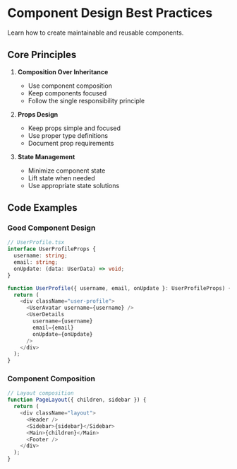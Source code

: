 # Component Design Best Practices

Learn how to create maintainable and reusable components.

## Core Principles

1. **Composition Over Inheritance**
   - Use component composition
   - Keep components focused
   - Follow the single responsibility principle

2. **Props Design**
   - Keep props simple and focused
   - Use proper type definitions
   - Document prop requirements

3. **State Management**
   - Minimize component state
   - Lift state when needed
   - Use appropriate state solutions

## Code Examples

### Good Component Design

```typescript
// UserProfile.tsx
interface UserProfileProps {
  username: string;
  email: string;
  onUpdate: (data: UserData) => void;
}

function UserProfile({ username, email, onUpdate }: UserProfileProps) {
  return (
    <div className="user-profile">
      <UserAvatar username={username} />
      <UserDetails 
        username={username}
        email={email}
        onUpdate={onUpdate}
      />
    </div>
  );
}
```

### Component Composition

```typescript
// Layout composition
function PageLayout({ children, sidebar }) {
  return (
    <div className="layout">
      <Header />
      <Sidebar>{sidebar}</Sidebar>
      <Main>{children}</Main>
      <Footer />
    </div>
  );
}
```